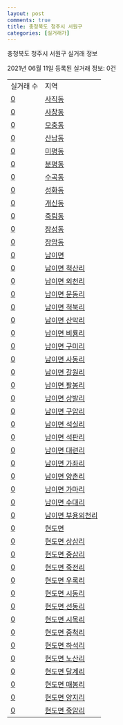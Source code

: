 ```yaml
---
layout: post
comments: true
title: 충청북도 청주시 서원구
categories: [실거래가]
---
```


충청북도 청주시 서원구 실거래 정보

2021년 06월 11일 등록된 실거래 정보: 0건


<table>
  <tr>
    <td>실거래 수</td>
    <td>지역</td>
  </tr>

  
  <tr>
    <td><a href="4311210100.html">0</a></td>
    <td><a href="4311210100.html">사직동</a></td>
  </tr>
    

  <tr>
    <td><a href="4311210200.html">0</a></td>
    <td><a href="4311210200.html">사창동</a></td>
  </tr>
    

  <tr>
    <td><a href="4311210300.html">0</a></td>
    <td><a href="4311210300.html">모충동</a></td>
  </tr>
    

  <tr>
    <td><a href="4311210400.html">0</a></td>
    <td><a href="4311210400.html">산남동</a></td>
  </tr>
    

  <tr>
    <td><a href="4311210500.html">0</a></td>
    <td><a href="4311210500.html">미평동</a></td>
  </tr>
    

  <tr>
    <td><a href="4311210600.html">0</a></td>
    <td><a href="4311210600.html">분평동</a></td>
  </tr>
    

  <tr>
    <td><a href="4311210700.html">0</a></td>
    <td><a href="4311210700.html">수곡동</a></td>
  </tr>
    

  <tr>
    <td><a href="4311210800.html">0</a></td>
    <td><a href="4311210800.html">성화동</a></td>
  </tr>
    

  <tr>
    <td><a href="4311210900.html">0</a></td>
    <td><a href="4311210900.html">개신동</a></td>
  </tr>
    

  <tr>
    <td><a href="4311211000.html">0</a></td>
    <td><a href="4311211000.html">죽림동</a></td>
  </tr>
    

  <tr>
    <td><a href="4311211100.html">0</a></td>
    <td><a href="4311211100.html">장성동</a></td>
  </tr>
    

  <tr>
    <td><a href="4311211200.html">0</a></td>
    <td><a href="4311211200.html">장암동</a></td>
  </tr>
    

  <tr>
    <td><a href="4311231000.html">0</a></td>
    <td><a href="4311231000.html">남이면</a></td>
  </tr>
    

  <tr>
    <td><a href="4311231021.html">0</a></td>
    <td><a href="4311231021.html">남이면 척산리</a></td>
  </tr>
    

  <tr>
    <td><a href="4311231022.html">0</a></td>
    <td><a href="4311231022.html">남이면 외천리</a></td>
  </tr>
    

  <tr>
    <td><a href="4311231023.html">0</a></td>
    <td><a href="4311231023.html">남이면 문동리</a></td>
  </tr>
    

  <tr>
    <td><a href="4311231024.html">0</a></td>
    <td><a href="4311231024.html">남이면 척북리</a></td>
  </tr>
    

  <tr>
    <td><a href="4311231025.html">0</a></td>
    <td><a href="4311231025.html">남이면 산막리</a></td>
  </tr>
    

  <tr>
    <td><a href="4311231026.html">0</a></td>
    <td><a href="4311231026.html">남이면 비룡리</a></td>
  </tr>
    

  <tr>
    <td><a href="4311231027.html">0</a></td>
    <td><a href="4311231027.html">남이면 구미리</a></td>
  </tr>
    

  <tr>
    <td><a href="4311231028.html">0</a></td>
    <td><a href="4311231028.html">남이면 사동리</a></td>
  </tr>
    

  <tr>
    <td><a href="4311231029.html">0</a></td>
    <td><a href="4311231029.html">남이면 갈원리</a></td>
  </tr>
    

  <tr>
    <td><a href="4311231030.html">0</a></td>
    <td><a href="4311231030.html">남이면 팔봉리</a></td>
  </tr>
    

  <tr>
    <td><a href="4311231031.html">0</a></td>
    <td><a href="4311231031.html">남이면 상발리</a></td>
  </tr>
    

  <tr>
    <td><a href="4311231032.html">0</a></td>
    <td><a href="4311231032.html">남이면 구암리</a></td>
  </tr>
    

  <tr>
    <td><a href="4311231033.html">0</a></td>
    <td><a href="4311231033.html">남이면 석실리</a></td>
  </tr>
    

  <tr>
    <td><a href="4311231034.html">0</a></td>
    <td><a href="4311231034.html">남이면 석판리</a></td>
  </tr>
    

  <tr>
    <td><a href="4311231035.html">0</a></td>
    <td><a href="4311231035.html">남이면 대련리</a></td>
  </tr>
    

  <tr>
    <td><a href="4311231036.html">0</a></td>
    <td><a href="4311231036.html">남이면 가좌리</a></td>
  </tr>
    

  <tr>
    <td><a href="4311231037.html">0</a></td>
    <td><a href="4311231037.html">남이면 양촌리</a></td>
  </tr>
    

  <tr>
    <td><a href="4311231038.html">0</a></td>
    <td><a href="4311231038.html">남이면 가마리</a></td>
  </tr>
    

  <tr>
    <td><a href="4311231039.html">0</a></td>
    <td><a href="4311231039.html">남이면 수대리</a></td>
  </tr>
    

  <tr>
    <td><a href="4311231040.html">0</a></td>
    <td><a href="4311231040.html">남이면 부용외천리</a></td>
  </tr>
    

  <tr>
    <td><a href="4311232000.html">0</a></td>
    <td><a href="4311232000.html">현도면</a></td>
  </tr>
    

  <tr>
    <td><a href="4311232021.html">0</a></td>
    <td><a href="4311232021.html">현도면 상삼리</a></td>
  </tr>
    

  <tr>
    <td><a href="4311232022.html">0</a></td>
    <td><a href="4311232022.html">현도면 중삼리</a></td>
  </tr>
    

  <tr>
    <td><a href="4311232023.html">0</a></td>
    <td><a href="4311232023.html">현도면 죽전리</a></td>
  </tr>
    

  <tr>
    <td><a href="4311232024.html">0</a></td>
    <td><a href="4311232024.html">현도면 우록리</a></td>
  </tr>
    

  <tr>
    <td><a href="4311232025.html">0</a></td>
    <td><a href="4311232025.html">현도면 시동리</a></td>
  </tr>
    

  <tr>
    <td><a href="4311232026.html">0</a></td>
    <td><a href="4311232026.html">현도면 선동리</a></td>
  </tr>
    

  <tr>
    <td><a href="4311232027.html">0</a></td>
    <td><a href="4311232027.html">현도면 시목리</a></td>
  </tr>
    

  <tr>
    <td><a href="4311232028.html">0</a></td>
    <td><a href="4311232028.html">현도면 중척리</a></td>
  </tr>
    

  <tr>
    <td><a href="4311232029.html">0</a></td>
    <td><a href="4311232029.html">현도면 하석리</a></td>
  </tr>
    

  <tr>
    <td><a href="4311232030.html">0</a></td>
    <td><a href="4311232030.html">현도면 노산리</a></td>
  </tr>
    

  <tr>
    <td><a href="4311232031.html">0</a></td>
    <td><a href="4311232031.html">현도면 달계리</a></td>
  </tr>
    

  <tr>
    <td><a href="4311232032.html">0</a></td>
    <td><a href="4311232032.html">현도면 매봉리</a></td>
  </tr>
    

  <tr>
    <td><a href="4311232033.html">0</a></td>
    <td><a href="4311232033.html">현도면 양지리</a></td>
  </tr>
    

  <tr>
    <td><a href="4311232034.html">0</a></td>
    <td><a href="4311232034.html">현도면 죽암리</a></td>
  </tr>
    


</table>
    
